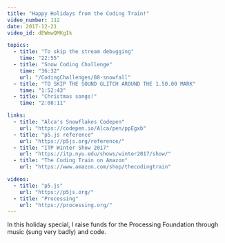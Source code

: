 ```yaml
---
title: "Happy Holidays from the Coding Train!"
video_number: 112
date: 2017-12-21
video_id: dEWmwQMKgIk

topics:
  - title: "To skip the stream debugging"
    time: "22:55"
  - title: "Snow Coding Challenge"
    time: "36:32"
    url: "/CodingChallenges/88-snowfall"
  - title: "TO SKIP THE SOUND GLITCH AROUND THE 1.50.00 MARK"
    time: "1:52:43"
  - title: "Christmas songs!"
    time: "2:08:11"

links:
  - title: "Alca's Snowflakes Codepen"
    url: "https://codepen.io/Alca/pen/ppEgxb"
  - title: "p5.js reference"
    url: "https://p5js.org/reference/"
  - title: "ITP Winter Show 2017"
    url: "https://itp.nyu.edu/shows/winter2017/show/"
  - title: "The Coding Train on Amazon"
    url: "https://www.amazon.com/shop/thecodingtrain"

videos:
  - title: "p5.js"
    url: "https://p5js.org/"
  - title: "Processing"
    url: "https://processing.org/"
---
```

In this holiday special, I raise funds for the Processing Foundation through music (sung very badly) and code.

